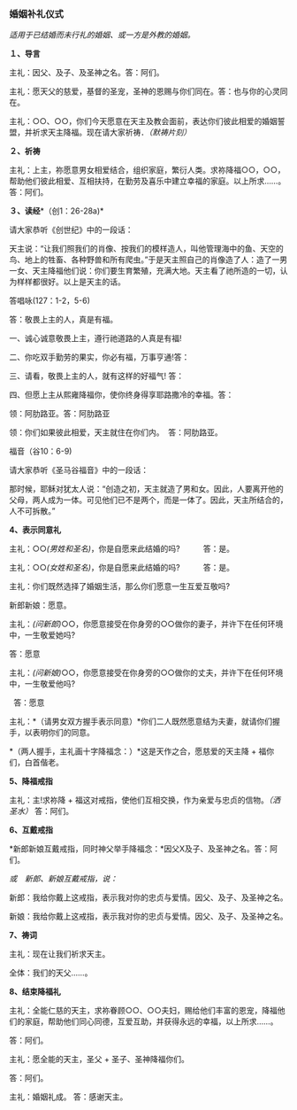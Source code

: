 ### **婚姻补礼仪式**

*适用于已结婚而未行礼的婚姻、或一方是外教的婚姻。*

**１、导言**

主礼：因父、及子、及圣神之名。答：阿们。

主礼：愿天父的慈爱，基督的圣宠，圣神的恩赐与你们同在。答：也与你的心灵同在。

主礼：○○、○○，你们今天愿意在天主及教会面前，表达你们彼此相爱的婚姻誓盟，并祈求天主降福。现在请大家祈祷．*（默祷片刻）*

**２、祈祷**

主礼：上主，祢愿意男女相爱结合，组织家庭，繁衍人类。求祢降福○○，○○，帮助他们彼此相爱、互相扶持，在勤劳及喜乐中建立幸福的家庭。以上所求……。答：阿们。

**３、读经***（创1：26-28a)*

请大家恭听《创世纪》中的一段话：

天主说：“让我们照我们的肖像、按我们的模样造人，叫他管理海中的鱼、天空的鸟、地上的牲畜、各种野兽和所有爬虫。”于是天主照自己的肖像造了人：造了一男一女、天主降福他们说：你们要生育繁殖，充满大地。天主看了祂所造的一切，认为样样都很好。以上是天主的话。

答唱咏(127：1-2，5-6)

答：敬畏上主的人，真是有福。

一、诚心诚意敬畏上主，遵行祂道路的人真是有福!

二、你吃双手勤劳的果实，你必有福，万事亨通!答：

三、请看，敬畏上主的人，就有这样的好福气! 答：

四、但愿上主从熙雍降福你，使你终身得享耶路撒冷的幸福。答：

领：阿肋路亚。答：阿肋路亚

领：你们如果彼此相爱，天主就住在你们内。  答：阿肋路亚。

福音（谷10：6-9)

请大家恭听《圣马谷福音》中的一段话：

那时候，耶稣对犹太人说：“创造之初，天主就造了男和女。因此，人要离开他的父母，两人成为一体。可见他们已不是两个，而是一体了。因此，天主所结合的，人不可拆散。”

**4、表示同意礼**

主礼：○○*(男姓和圣名)*，你是自愿来此结婚的吗?　　　答：是。

主礼：○○*(女姓和圣名)*，你是自愿来此结婚的吗?　　　答：是。

主礼：你们既然选择了婚姻生活，那么你们愿意一生互爱互敬吗?

新郎新娘：愿意。

主礼：*(问新郎)*○○，你愿意接受在你身旁的○○做你的妻子，并许下在任何环境中，一生敬爱她吗?

答：愿意

主礼：*(问新娘)*○○，你愿意接受在你身旁的○○做你的丈夫，并许下在任何环境中，一生敬爱他吗?

  答：愿意

主礼：*（请男女双方握手表示同意）*你们二人既然愿意结为夫妻，就请你们握手，以表明你们的同意。

*（两人握手，主礼画十字降福念：）*这是天作之合，愿慈爱的天主降 + 福你们，白首偕老。

**5、降福戒指**

主礼：主!求祢降 + 福这对戒指，使他们互相交换，作为亲爱与忠贞的信物。*（洒圣水）* 答：阿们。

**6、互戴戒指**

*新郎新娘互戴戒指，同时神父举手降福念：*因父X及子、及圣神之名。答：阿们。

*或　新郎、新娘互戴戒指，说：*

新郎：我给你戴上这戒指，表示我对你的忠贞与爱情。因父、及子、及圣神之名。

新娘：我给你戴上这戒指，表示我对你的忠贞与爱情。因父、及子、及圣神之名。

**7、祷词**

主礼：现在让我们祈求天主。

全体：我们的天父……。

**8、结束降福礼**

主礼：全能仁慈的天主，求祢眷顾○○、○○夫妇，赐给他们丰富的恩宠，降福他们的家庭，帮助他们同心同德，互爱互助，并获得永远的幸福，以上所求……。

答：阿们。

主礼：愿全能的天主，圣父 + 圣子、圣神降福你们。

答：阿们。

主礼：婚姻礼成。 答：感谢天主。